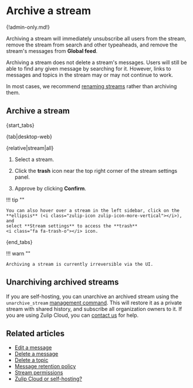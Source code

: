 # Archive a stream

{!admin-only.md!}

Archiving a stream will immediately unsubscribe all users from the stream,
remove the stream from search and other typeaheads, and remove the stream's
messages from **Global feed**.

Archiving a stream does not delete a stream's messages. Users will still be
able to find any given message by searching for it. However, links to
messages and topics in the stream may or may not continue to work.

In most cases, we recommend [renaming streams](/help/rename-a-stream) rather
than archiving them.

## Archive a stream

{start_tabs}

{tab|desktop-web}

{relative|stream|all}

1. Select a stream.

1. Click the **trash** <i class="fa fa-trash-o"></i> icon near the top right
   corner of the stream settings panel.

1. Approve by clicking **Confirm**.

!!! tip ""

    You can also hover over a stream in the left sidebar, click on the
    **ellipsis** (<i class="zulip-icon zulip-icon-more-vertical"></i>), and
    select **Stream settings** to access the **trash**
    <i class="fa fa-trash-o"></i> icon.

{end_tabs}

!!! warn ""

    Archiving a stream is currently irreversible via the UI.

## Unarchiving archived streams

If you are self-hosting, you can unarchive an archived stream using the
`unarchive_stream` [management command][management-command]. This will restore
it as a private stream with shared history, and subscribe all organization
owners to it. If you are using Zulip Cloud, you can [contact us](/help/contact-support)
for help.

[management-command]:
https://zulip.readthedocs.io/en/latest/production/management-commands.html#other-useful-manage-py-commands

## Related articles

* [Edit a message](/help/edit-a-message)
* [Delete a message](/help/delete-a-message)
* [Delete a topic](/help/delete-a-topic)
* [Message retention policy](/help/message-retention-policy)
* [Stream permissions](/help/stream-permissions)
* [Zulip Cloud or self-hosting?](/help/zulip-cloud-or-self-hosting)
